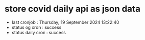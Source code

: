 # store covid daily api as json data

- last cronjob : Thursday, 19 September 2024 13:22:40
- status og cron : success
- status daily cron : success
      
      